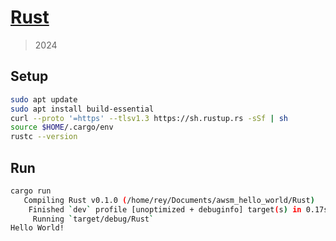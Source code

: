 # [Rust](https://www.rust-lang.org/)
> 2024

## Setup

```sh
sudo apt update
sudo apt install build-essential
curl --proto '=https' --tlsv1.3 https://sh.rustup.rs -sSf | sh
source $HOME/.cargo/env
rustc --version
```

## Run

```sh
cargo run
   Compiling Rust v0.1.0 (/home/rey/Documents/awsm_hello_world/Rust)
    Finished `dev` profile [unoptimized + debuginfo] target(s) in 0.17s
     Running `target/debug/Rust`
Hello World!
```
